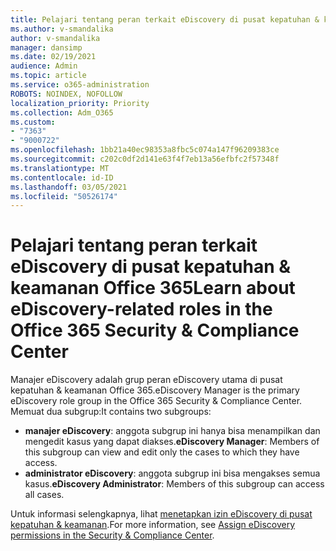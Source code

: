 ```yaml
---
title: Pelajari tentang peran terkait eDiscovery di pusat kepatuhan & keamanan Office 365
ms.author: v-smandalika
author: v-smandalika
manager: dansimp
ms.date: 02/19/2021
audience: Admin
ms.topic: article
ms.service: o365-administration
ROBOTS: NOINDEX, NOFOLLOW
localization_priority: Priority
ms.collection: Adm_O365
ms.custom:
- "7363"
- "9000722"
ms.openlocfilehash: 1bb21a40ec98353a8fbc5c074a147f96209383ce
ms.sourcegitcommit: c202c0df2d141e63f4f7eb13a56efbfc2f57348f
ms.translationtype: MT
ms.contentlocale: id-ID
ms.lasthandoff: 03/05/2021
ms.locfileid: "50526174"
---
```

# <a name="learn-about-ediscovery-related-roles-in-the-office-365-security--compliance-center"></a><span data-ttu-id="937ff-102">Pelajari tentang peran terkait eDiscovery di pusat kepatuhan & keamanan Office 365</span><span class="sxs-lookup"><span data-stu-id="937ff-102">Learn about eDiscovery-related roles in the Office 365 Security & Compliance Center</span></span>

<span data-ttu-id="937ff-103">Manajer eDiscovery adalah grup peran eDiscovery utama di pusat kepatuhan & keamanan Office 365.</span><span class="sxs-lookup"><span data-stu-id="937ff-103">eDiscovery Manager is the primary eDiscovery role group in the Office 365 Security & Compliance Center.</span></span> <span data-ttu-id="937ff-104">Memuat dua subgrup:</span><span class="sxs-lookup"><span data-stu-id="937ff-104">It contains two subgroups:</span></span>

- <span data-ttu-id="937ff-105">**manajer eDiscovery**: anggota subgrup ini hanya bisa menampilkan dan mengedit kasus yang dapat diakses.</span><span class="sxs-lookup"><span data-stu-id="937ff-105">**eDiscovery Manager**: Members of this subgroup can view and edit only the cases to which they have access.</span></span>
- <span data-ttu-id="937ff-106">**administrator eDiscovery**: anggota subgrup ini bisa mengakses semua kasus.</span><span class="sxs-lookup"><span data-stu-id="937ff-106">**eDiscovery Administrator**: Members of this subgroup can access all cases.</span></span>

<span data-ttu-id="937ff-107">Untuk informasi selengkapnya, lihat [menetapkan izin eDiscovery di pusat kepatuhan & keamanan](https://docs.microsoft.com/microsoft-365/compliance/assign-ediscovery-permissions).</span><span class="sxs-lookup"><span data-stu-id="937ff-107">For more information, see [Assign eDiscovery permissions in the Security & Compliance Center](https://docs.microsoft.com/microsoft-365/compliance/assign-ediscovery-permissions).</span></span>